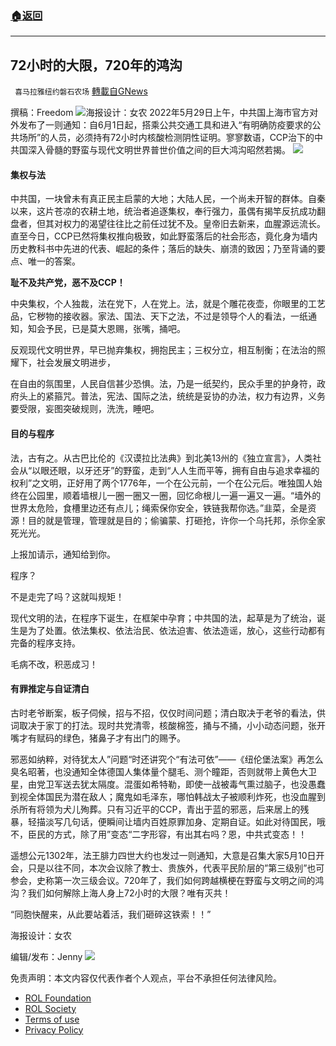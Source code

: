###  [:house:返回](README.md)
---


## 72小时的大限，720年的鸿沟
` 喜马拉雅纽约磐石农场` [轉載自GNews](https://gnews.org/zh-hans/2630016/)

撰稿：Freedom
 ![](https://assets.gnews.org/wp-content/uploads/2022/05/PHOTO-2022-05-30-21-52-37_1653912940.jpg)海报设计：女农 
2022年5月29日上午，中共国上海市官方对外发布了一则通知：自6月1日起，搭乘公共交通工具和进入“有明确防疫要求的公共场所”的人员，必须持有72小时内核酸检测阴性证明。寥寥数语，CCP治下的中共国深入骨髓的野蛮与现代文明世界普世价值之间的巨大鸿沟昭然若揭。
 ![](https://assets.gnews.org/wp-content/uploads/2022/05/IMG_4962_1653902424.jpg) 
#### **集权与法**
 
中共国，一块曾未有真正民主启蒙的大地；大陆人民，一个尚未开智的群体。自秦以来，这片苍凉的农耕土地，统治者追逐集权，奉行强力，虽偶有揭竿反抗成功翻盘者，但其对权力的渴望往往比之前任过犹不及。皇帝旧去新来，血腥源远流长。直至今日，CCP已然将集权推向极致，如此野蛮落后的社会形态，竟化身为墙内历史教科书中先进的代表、崛起的条件；落后的缺失、崩溃的致因；乃至背诵的要点、唯一的答案。
 
**耻不及共产党，恶不及CCP！**
 
中央集权，个人独裁，法在党下，人在党上。法，就是个雕花夜壶，你眼里的工艺品，它秽物的接收器。家法、国法、天下之法，不过是领导个人的看法，一纸通知，知会予民，已是莫大恩赐，张嘴，捅吧。
 
反观现代文明世界，早已抛弃集权，拥抱民主；三权分立，相互制衡；在法治的照耀下，社会发展文明进步，
 
在自由的氛围里，人民自信甚少恐惧。法，乃是一纸契约，民众手里的护身符，政府头上的紧箍咒。普法，宪法、国际之法，统统是妥协的办法，权力有边界，义务要受限，妄图突破规则，洗洗，睡吧。
 
#### 目的与程序
 
法，古有之。从古巴比伦的《汉谟拉比法典》到北美13州的《独立宣言》，人类社会从“以眼还眼，以牙还牙”的野蛮，走到“人人生而平等，拥有自由与追求幸福的权利”之文明，正好用了两个1776年，一个在公元前，一个在公元后。唯独国人始终在公园里，顺着墙根儿一圈一圈又一圈，回忆命根儿一遍一遍又一遍。“墙外的世界太危险，食槽里边还有点儿；绳索保你安全，铁链我帮你选。”韭菜，全是资源！目的就是管理，管理就是目的；偷骗蒙、打砸抢，许你一个乌托邦，杀你全家死光光。
 
上报加请示，通知给到你。
 
程序？
 
不是走完了吗？这就叫规矩！
 
现代文明的法，在程序下诞生，在框架中孕育；中共国的法，起草是为了统治，诞生是为了处置。依法集权、依法治民、依法迫害、依法造谣，放心，这些行动都有完备的程序支持。
 
毛病不改，积恶成习！
 
#### 有罪推定与自证清白
 
古时老爷断案，板子伺候，招与不招，仅仅时间问题；清白取决于老爷的看法，供词取决于家丁的打法。现时共党清零，核酸棉签，捅与不捅，小小动态问题，张开嘴才有赋码的绿色，猪鼻子才有出门的赐予。
 
邪恶如纳粹，对待犹太人”问题“时还讲究个“有法可依”——《纽伦堡法案》再怎么臭名昭著，也没通知全体德国人集体量个腿毛、测个瞳距，否则就带上黄色大卫星，由党卫军送去犹太隔度。混蛋如希特勒，即使一战被毒气熏过脑子，也没愚蠢到视全体国民为潜在敌人；魔鬼如毛泽东，哪怕韩战太子被顺利炸死，也没血腥到杀所有将领为犬儿殉葬。只有习近平的CCP，青出于蓝的邪恶，后来居上的残暴，轻描淡写几句话，便瞬间让墙内百姓原罪加身、定期自证。如此对待国民，哦不，臣民的方式，除了用”变态“二字形容，有出其右吗？恩，中共式变态！！
 
遥想公元1302年，法王腓力四世大约也发过一则通知，大意是召集大家5月10日开会，只是以往不同，本次会议除了教士、贵族外，代表平民阶层的”第三级别”也可参会，史称第一次三级会议。720年了，我们如何跨越横梗在野蛮与文明之间的鸿沟？我们如何解除上海人身上72小时的大限？唯有灭共！
 
“同胞快醒来，从此要站着活，我们砸碎这铁索！！”
 
海报设计：女农
 
编辑/发布：Jenny
 ![](https://assets.gnews.org/wp-content/uploads/2022/05/二维码-4_1653329018.jpg) 

免责声明：本文内容仅代表作者个人观点，平台不承担任何法律风险。
  
- [ROL Foundation](https://rolfoundation.org/)
- [ROL Society](https://rolsociety.org/)
- [Terms of use](https://gnews.org/terms-of-use-3/)
- [Privacy Policy](https://gnews.org/privacy-policy/)
